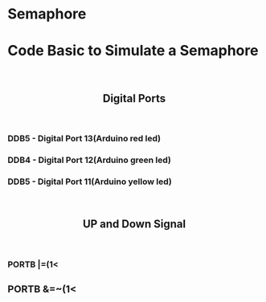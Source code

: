 # Semaphore
<h1>Code Basic to Simulate a Semaphore</h1><br>

<center><h2>Digital Ports</h2></center><br>
<h3>DDB5 - Digital Port 13(Arduino red led)</h3>
<h3>DDB4 - Digital Port 12(Arduino green led)</h3>
<h3>DDB5 - Digital Port 11(Arduino yellow led)</h3>

<br><center><h2>UP and Down Signal</h2></center><br>
<h3>PORTB |=(1<<PORTBx);</h3>
<h3>PORTB &=~(1<<PORTBx);</h3>


